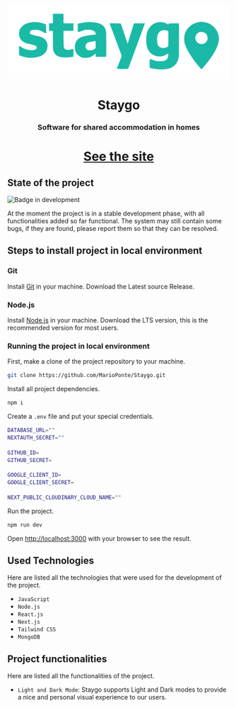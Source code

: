 <div align="center">
    <img src="public/images/appLogo.svg" alt="Staygo Logo">
    <h1 style="border-bottom: none;">Staygo</h1>
    <h3>Software for shared accommodation in homes</h3>
    <h1><a href="https://staygo.vercel.app/"><p>See the site</p></a></h1>
</div>

## State of the project

![Badge in development](https://img.shields.io/badge/STATUS-In%20Development-green.svg)

At the moment the project is in a stable development phase, with all functionalities added so far functional. The system may still contain some bugs, if they are found, please report them so that they can be resolved.

## Steps to install project in local environment

### Git
Install [Git](https://git-scm.com/) in your machine. 
Download the Latest source Release.

### Node.js
Install [Node.js](https://nodejs.org) in your machine. 
Download the LTS version, this is the recommended version for most users.

### Running the project in local environment

First, make a clone of the project repository to your machine.

```bash
git clone https://github.com/MarioPonte/Staygo.git
```

Install all project dependencies.

```bash
npm i
```

Create a ``.env`` file and put your special credentials.

```bash
DATABASE_URL=""
NEXTAUTH_SECRET=""

GITHUB_ID=
GITHUB_SECRET=

GOOGLE_CLIENT_ID=
GOOGLE_CLIENT_SECRET=

NEXT_PUBLIC_CLOUDINARY_CLOUD_NAME=""
```

Run the project.

```bash
npm run dev
```

Open [http://localhost:3000](http://localhost:3000) with your browser to see the result.

## Used Technologies

Here are listed all the technologies that were used for the development of the project.

- ``JavaScript``
- ``Node.js``
- ``React.js``
- ``Next.js``
- ``Tailwind CSS``
- ``MongoDB``

## Project functionalities

Here are listed all the functionalities of the project.

- `Light and Dark Mode`: Staygo supports Light and Dark modes to provide a nice and personal visual experience to our users.


